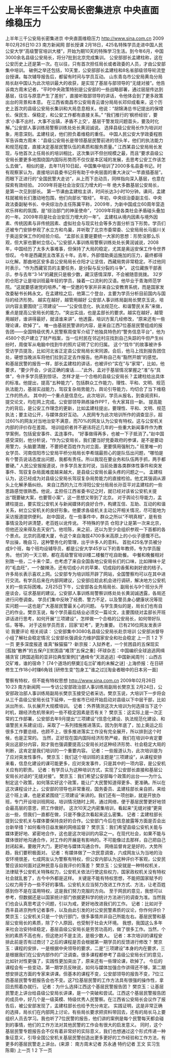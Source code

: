 # 上半年三千公安局长密集进京 中央直面维稳压力

上半年三千公安局长密集进京 中央直面维稳压力
http://www.sina.com.cn  2009年02月26日10:23   南方新闻网
部长授课
2月18日，425名特殊学员走进中国人民公安大学“高级警官培训大楼”，开始为期10天的特殊学习生活。到今年6月，中国3000余名县级公安局长，将分7批到北京完成集训。
公安部部长孟建柱称，这在公安历史上还是第一次。在以往，只有首次担任局长或者政委的人员，才由公安部集中培训。
破例之举还包括，10天里，公安部部长孟建柱和8名省部级领导轮流登台授课。每次辅导报告后，都留有时间与学员互动。
山东青岛市公安局黄岛分局局长赵中国认为此次培训最大的收获，是实现了基层与部领导的“无缝对接”。他告诉南方周末记者，“平时中央政策特别是公安部的一些战略部署，通过层层传达到基层，往往与原意产生了差别”，直接听取部领导的讲话，令他体会到了更多政策出台的背景和本意。
在江西省南昌市公安局青云谱分局局长邓仰成看来，这个历史上首次的县级公安局长集训和大局息息相关。他说：“胡锦涛总书记提出的保增长、保民生、保稳定，和公安工作都有直接关系。”
“我们推行的‘枫桥经验’，要求‘小事不出村，大事不出镇，矛盾不上交’，基层干警发现问题苗头，要及时化解。”公安部人事训练局警察训练处处长黄润诚说。
选择县级公安局长作为培训对象，用意深刻。孟建柱说，他们担负着维稳的重任。
中国人民公安大学政委程胜军告诉南方周末：“县级公安局长是带领基层民警前进的领头羊，他们的执法能力和规范程度，直接决定基层民警队伍的素质和服务质量。”
江西某县公安局局长发现，与他首次上任局长的培训相比，这次集训不但创规模之最，而且“要求县级公安局长要更多地围绕国内国际形势而不仅仅是本区域的发展，去思考公安工作该怎么去做”。
相似的是，去年11月10日起，中国集中培训了2000多名县委书记。时有观察家认为，直接培训县委书记将有助于中央层面的重大决议“一竿直插基层”。
而眼下正进行的“全国民警大走访”，从上而下总动员，同样指向深入基层，也意在探索有效经验。
2009年将是社会治安压力增大的一年
绝大多数基层公安局长，是第一次见到部长。
第一节课由孟建柱主讲，时间长达3小时10分钟。课间，孟建柱就被局长们激动地包围，他们向部长“取经”。
年初，中央综治委副主任、中央政法委副秘书长、中央综治办主任陈冀平称，2009年，为新中国成立60周年营造欢乐祥和的氛围，是“综治部门的神圣使命”，“2009年将是各类社会矛盾碰头叠加的一年。2009年将是社会治安压力增大的一年”。
孟建柱从境内因素与境外因素、传统因素与非传统因素、虚拟社会与现实社会等多方面分析当下形势。学员们还被专门安排参观了水立方和鸟巢，并听取了北京市委常委、公安局局长马振川关于奥运安保工作的经验介绍。
“孟部长主要是要统一大家的思想：形势没那么乐观，但大家也要树立信心。”公安部人事训练局警察训练处处长黄润诚说，2008年，中国经历了太多大事难事，但保持了大局的稳定，尤其是奥运安保工作令世界惊叹。
今年是西藏民主改革五十年。去年，外部借助奥运施加的压力，最终都得以化解。那曲地区安多县公安局局长仓阳才让坚信，西藏局势非常稳定。不过他同时表示，“作为西藏官员的主要任务，是分裂与反分裂的斗争”。
这位藏族干部表示，参与去年“3·14”的藏民只是极少数，藏汉感情深厚，不会被随意挑拨。
32岁的仓阳才让是培训班最年轻的学员，操着一口流利的汉语。他毕业于青海师范学院。“这就要感谢党的培养。”
唯一受邀的专家并非来自公安教育系统，而是国家发改委秘书长韩永文。在孟建柱之后，他第二个登台，主要为学员分析目前国内与国际的经济形势。
越实在越好，越管用越好
公安部人事训练局副局长樊京玉说，培训内容主要围绕“三项建设”——“公安信息化、执法规范化、和谐警民关系”来做，重点是提高公安局长的能力。“突出实战，也是孟部长的要求。越实在越好，越管用越好，谁讲得最好，就请谁来讲”，他透露，培训方案几经修改，“原来还有一些理论课，砍掉了”。
唯一由基层民警讲的内容，是来自江西7位基层民警组成的报告团——全国特级优秀人民警察周俊军介绍了他独具特色的“警务信息平台”，他为4580个农户建立了财产档案，当一位村民在邻近村庄找到自己失踪的牛但产生纠纷时，周俊军从电脑中找到牛的照片证明了它的归属。
这个“找牛”的故事被许多受访学员提及，比如河北省正定县公安局局长宋同源。会后，他马上找到报告团住处，硬想当晚派车将他们拉到正定去作报告。他声称自己有“豁然开朗”的感觉。
和基层民警的报告一样，部长孟建柱的讲话，也被评价“实在”与“家常”，比如，他要求，“要少开会，少说正确的废话……”此外，孟对于基层情况掌握之“准”与“具体”，令许多学员感到惊讶。
怎样才是一个合格的县级公安局长？孟建柱给出具体的标准。他提出，提高“五种能力”，包括群众工作能力，理性、平和、文明、规范执法能力，基层实战能力，驾驭复杂局势能力，舆论引导能力，均切合了当下维稳工作的热点。
其中的一个重点是信息化。此次培训，学员从报名，到查阅资料，提交论文，均在网上完成。公安部领导熟练操作PPT，令大家耳目一新。
提高能力的背后，是公安工作理念的更新，比如孟建柱提出，要理性、平和、文明、规范执法；要主动公开，与媒体良好互动。
人民网专为此次培训所作的调查显示，超过60%的网友对当地治安不满意，而70%的网友认为公安有特权。这与公安机关内部的评价存在差距。
培训组织者并不避讳将近几年的一些重大新闻事件作为教学案例，包括瓮安事件、孟连事件。
“好事做得再多，也被一下子抵消了。”赵中国感受深刻，他分析说，“作为公安局长，我们要当好党委政府的参谋，是不是要动用警力，头脑要清醒，不要把老百姓作为对立面，更要慎用强制力。”
班里唯一的女学员、河南信阳市公安局平桥分局局长李希瑞最担心的是队伍出问题，“哪怕是有个警员说话态度出问题，我都有责任。所以我现在要业务和队伍两手抓，两手都要硬。”
人民公安报报道说，许多学员发言时说，当前处置各类群体性事件和突发事件、驾驭复杂局面难度越来越大，是县级公安局长最头疼的问题之一。
孟建柱认为，这已经成为对县级公安局长驾驭复杂局势能力的直接检验。他尤其强调从源头上化解矛盾纠纷。
来自江西的九江市浔阳公安分局局长孙亚平对孟建柱的一些思路感觉很熟悉。他说，孟担任江西省委书记之时，就已经对该省公安机关提出“既要破大案，也要管小案”，这一思想又带到了北京。
对于舆论引导能力，孟建柱提出，要实现公安机关与新闻媒体的良好合作，构建互信、互助、互动的和谐关系，树立公安机关的良好形象。他要求各级机关主动公开相关情况，尽可能地为采访报道提供便利。
赵中国说，在一些事件中，群众之所以“不明真相”，是有些事情没及时讲清楚，老百姓以讹传讹。
不特殊的学员
仓阳才让是第一次来北京，但他还没来得及去天安门。他坦陈，来之前，还以为至少会组织参观一下首都的各个景点。北京的高楼大厦，令这个来自海拔4700多米高原上的小伙子感慨不已。
早出操，晚自习，这种警务化的管理，出乎许多人的意料。
首批425名学员被分成9个班，每个班均设辅导员，都是公安大学45岁以下的青年教师，专为学员服务。
他们的一天三顿，都在高级警官培训楼二楼餐厅吃自助餐。
中餐和晚餐相对别致一些，二十来个菜，也考虑了来自全国各地公安局长们的口味，比如辣味十足的“毛血旺”，一个酸辣汤，还有切成小片的苹果、切成段的香蕉和剥好皮的桔子。
许多局长表示喜欢上网。公安部专为培训班开辟了网站，全国警察均可以在其中进行交流。有学员后来在内部网建议，公安部应趁此机会进行调研，解决地方公安机关的一些实际困难。2月25日下午，公安部各业务局局长、副局长与9个班分头开座谈会，征求基层的建议。公安部人事训练局警察训练处处长黄润诚透露，各局还进行问卷调查。
学员们集中反映了经费、警力不足，以及警员身心健康状况等现实问题——这也是广大基层民警最关心的问题。
与学生类似的是，局长们也有自己的作业。樊京玉说，每个学员最后结业必须交一篇论文，主要围绕对孟部长开班讲话进行思考，如何开展“三项建设”，怎样做一个合格的公安局长，如何带好队伍，等等。
对于这些学员而言，回家“赶考”，更为重要。
已有216位网友发表评论 我要评论
相关阅读：
公安部集中3080名县级公安局长赴京培训
公安部派督导小组了解社会稳定情况
公安部长强调全力维护国家安全和社会稳定
上一页
1
2
下一页
更多深度报道
谁真“躲猫猫”?
·新京报：入狱养老，一个贫困县的五保现实
[孤独“散养”的五保户][贫困县“难顶”五保之重]
·环球杂志：中国编织全球追逃网缉捕贪官
[跨国追赃的亚非拉典型案例][“通缉令”天涯追逃]
·中国新闻周刊：山西古交矿难，谁的宿命？
[74个道场的祭奠][屯兰矿难的未解之谜]
·上海侨报：在日研修生工作18小时赚6角钱
[研修生变“包身工”谁之过][淘金者眼中的日本另一面]

警察有特权，但不能有特权思想
http://www.sina.com.cn  2009年02月26日10:23   南方新闻网
——专访公安部政治部人事训练局副局长樊京玉
2月24日，公安部政治部人事训练局副局长樊京玉接受记者采访。樊京玉说，大培训下一步将会从三千县级公安局长往下延伸，一些省市已经开始启动对县级以下中层干部，比如派出所长、队长展开大规模培训。
记者：外界猜测这次大培训为何选择当下这个时机，跟经济危机带来的一些不稳定因素是否有关？
樊京玉：这实际上是一次正常的工作部署，公安部去年9月提出“三项建设”(信息化建设、执法规范化建设、和谐警民关系建设)后，采取了一系列措施推进落实。因为到年底了，加上奥运之后很多工作要总结，也顾不上，很多推进落实工作没有完全展开，所以排到这个时候，也是正常的。
当然，正好现在国内国际经济形势严峻，我们在培训中肯定要突出这部分内容，刚才我也强调要提高公安局长对这种经济形势、社会稳定大局的判断，这肯定是我们培训的一个重要内容。
记者：一些报道认为，此次培训是为了应对突发性事件。
樊京玉：我们这个培训班的主题是“三项建设”，从课程安排来看，信息化建设的课可能更多，应对突发事件，只是其中的一项内容，是公安机关应有的职责。
记者：有学员认为这种培训方式，实现了公安部长直接和基层公安局长对话的“无缝对接”。
樊京玉：我们希望公安部每个政策的出台——为什么制定这个政策，如何落实好这个政策，能让广大民警知道得更多、更准确。所以在这次课程设计上，公安部的领导也非常重视，国务委员、孟建柱部长亲自抓，来给这个班上课，也是紧紧围绕“三项建设”来讲的。我们还有一项创新，就是开放办班，专门开设培训班网站，培训情况随时上网，通过网络，便于基层民警更好地领会最高层的意思，把工作做好。
这次10天之内密集培训，看起来“无缝对接”更突出一些，但我们一直都在做，只是不像这次看起来这么密集。
记者：孟建柱部长提到公安机关与媒体要保持良好的合作。公安部门今后在信息披露等方面是否会出台新举措？如何看待日益发展的网络监督？
樊京玉：我们希望县级公安机关能与媒体更好地、紧密地合作，这也是这次培训的内容之一。在现代社会，如果不能与媒体很好地沟通合作，对工作的开展是有影响的。不可能像过去那样，自己把自己封闭起来。要敞开大门，更好地与媒体沟通合作。
网络监督肯定是好的，大势所趋，我们要积极面对。
记者：有媒体做了一次民意调查，六成网友认为当地的治安环境很差，七成网友认为警察有特权，但公安内部认为这种评价不客观，公安民警应该如何面对这种民意与自我评价的落差？
樊京玉：公安就是一种特权机关，法律赋予公安机关特殊权力，公安机关依法行使这些权力，国家政权机关没有特权社会就乱套了，古今中外都是这样。
关键是不能有特权思想，不能把国家赋予的公权力用于办一些不好的事情。公安机关应当努力改进工作方式、方法，让老百姓感到你不是在滥用特权，这是我们努力克服的方向。
至于网民的意见，我想可以参考，但数据还是以国家统计部门依据更科学的统计方法进行的调查为准。当然我们也会认真思考这个问题，引以为戒，更好地改进我们的工作。
记者：比如对于西丰县进京拘传记者事件，以及由此引发的对公安民警素质的议论，你作何评价？
樊京玉：公安机关只是一个执行部门，很多事情并非自己所能左右。基层民警和基层公安局长的素质，除了个人原因，也受制于社会大环境。
我想，我国这么多年来社会治安持续稳定，基层县级公安局长是劳苦功高的，做了很多工作。当然，个别的素质不高也有，但这绝对不是主流，是极少数人。
记者：本次培训的课程安排此前是否有过商讨？之后的课程是否会根据第一期学员的反馈进行修改？
樊京玉：课程的安排，一是根据中央领导的要求，二是“三项建设”本身的内在要求，三是根据我们在公安内部作的广泛调查。很多课程都参考了县级公安局长们的意见，比如针对性更强了，实践性更加突出了，原来还有一些理论课，砍掉了。
今后的课程会有一些变动，第一期学员反映说，如何与媒体加强合作讲得还不够，第二期想安排这方面的专家来讲课。但基本的课程不变，公安部领导的报告不变，7位江西基层民警专题报告会也不变。这7位基层民警的工作方法具有很强的操作性，拿回去照着办就行。
记者：为什么选择江西这个基层民警报告团？
樊京玉：让基层民警走上讲台给县级公安局长讲课，是一个突破和尝试。江西这个基层民警报告团的成员中，好几个是一级英模、特级优秀人民警察。在江西省公安局长会议作了报告后，被公安部发现了，孟建柱部长也给予充分肯定。
实践证明，这是非常正确的选择，局长们在内部网上讨论，有些局长要求把资料带回去，还有的局长马上要组织人员去学习。我也听了7位民警的报告，他们讲的案例是每个民警每天都会碰到的事情，他们的工作方法对其他民警的工作会有很大的启发意义。
同时，这个基层民警专题报告会不仅有着非常好的实际意义，我们也想通过这个形式传递一种象征意义，引导全国公安机关基层民警创造出更多更好的工作经验和工作方法，有更多的基层民警走上讲台。(来源： 南方周末记者 苏永通 特约记者 王文 实习生 陈霄)
上一页
1
2
下一页

